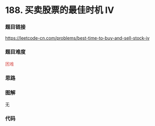 # 188. 买卖股票的最佳时机 IV

### 题目链接

https://leetcode-cn.com/problems/best-time-to-buy-and-sell-stock-iv

### 题目难度

<font color=#D9534F>困难</font>

### 思路



### 图解

无

### 代码

```python
```